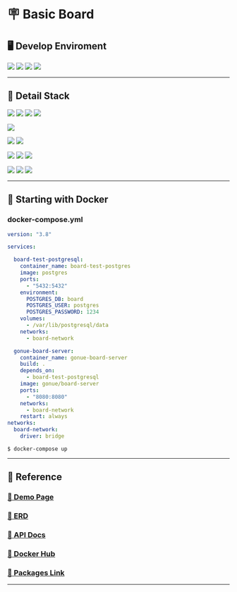 # 🪧 Basic Board

## 🖥️ Develop Enviroment
<p>
<img src="https://img.shields.io/badge/Java 11-1E8CBE?style=for-the-badge&logo=&logoColor=white"> 
<img src="https://img.shields.io/badge/springboot 2.7-6DB33F?style=for-the-badge&logo=SpringBoot&logoColor=white">
<img src="https://img.shields.io/badge/Gradle 7.6-02303A?style=for-the-badge&logo=Gradle&logoColor=white">
<img src="https://img.shields.io/badge/Intellij IDEA Ultimate-000000?style=for-the-badge&logo=Intellij IDEA&logoColor=white">
</p>

----

## 📂 Detail Stack
<p>
<img src="https://img.shields.io/badge/JAVA 11-3776AB?style=for-the-badge&logo=Java&logoColor=white">
<img src="https://img.shields.io/badge/Spring DATA JPA-6DB33F?style=for-the-badge&logo=Codeforces&logoColor=white">
<img src="https://img.shields.io/badge/Spring DATA REST-6DB33F?style=for-the-badge&logo=Databricks&logoColor=white">
<img src="https://img.shields.io/badge/Spring Security-6DB33F?style=for-the-badge&logo=SpringSecurity&logoColor=white">
</p>
<p>
<img src="https://img.shields.io/badge/PostgreSQL-4169E1?style=for-the-badge&logo=Postgresql&logoColor=white">
</p>


<p>
<img src="https://img.shields.io/badge/PostMan-FF6C37?style=for-the-badge&logo=Postman&logoColor=white">
<img src="https://img.shields.io/badge/Junit5-25A162?style=for-the-badge&logo=JUnit5&logoColor=white">
</p>

<p>
<img src="https://img.shields.io/badge/docker-2496ED?style=for-the-badge&logo=docker&logoColor=white">
<img src="https://img.shields.io/badge/AWS ECR-FF9900?style=for-the-badge&logo=Amazon EKS&logoColor=white">
<img src="https://img.shields.io/badge/AWS ECS-FF9900?style=for-the-badge&logo=Amazon ECS&logoColor=white">
</p>

<p>
<img src="https://img.shields.io/badge/Git-F05032?style=for-the-badge&logo=git&logoColor=white">
<img src="https://img.shields.io/badge/Github-181717?style=for-the-badge&logo=github&logoColor=white">
<img src="https://img.shields.io/badge/gitkraken-179287?style=for-the-badge&logo=gitkraken&logoColor=white">
</p>

----

## 🐳 Starting with Docker

### docker-compose.yml
```yaml
version: "3.8"

services:

  board-test-postgresql:
    container_name: board-test-postgres
    image: postgres
    ports:
      - "5432:5432"
    environment:
      POSTGRES_DB: board
      POSTGRES_USER: postgres
      POSTGRES_PASSWORD: 1234
    volumes:
      - /var/lib/postgresql/data
    networks:
      - board-network

  gonue-board-server:
    container_name: gonue-board-server
    build: .
    depends_on:
      - board-test-postgresql
    image: gonue/board-server
    ports:
      - "8080:8080"
    networks:
      - board-network
    restart: always
networks:
  board-network:
    driver: bridge

```

```shell
$ docker-compose up
```

----
## 📑 Reference
### [🔗 Demo Page]()
### [🔗 ERD](https://github.com/Gonue/simple-board/blob/master/docs/erd2.png)
### [🔗 API Docs]()
### [🔗 Docker Hub](https://hub.docker.com/repository/docker/gonue/board-server/general)
### [🔗 Packages Link](https://github.com/Gonue/simple-board/pkgs/container/board-server)

----

